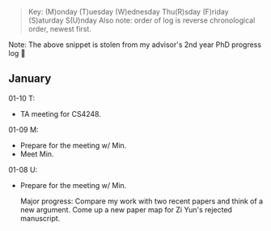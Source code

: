 

> Key: (M)onday (T)uesday (W)ednesday Thu(R)sday (F)riday (S)aturday S(U)nday
> Also note: order of log is reverse chronological order, newest first.

Note: The above snippet is stolen from my advisor's 2nd year PhD progress log 🤣



## January

01-10 T:

- TA meeting for CS4248. 



01-09 M:

- Prepare for the meeting w/ Min. 
- Meet Min. 



01-08 U:

- Prepare for the meeting w/ Min. 

  Major progress: Compare my work with two recent papers and think of a new argument. Come up a new paper map for Zi Yun's rejected manuscript. 

  
